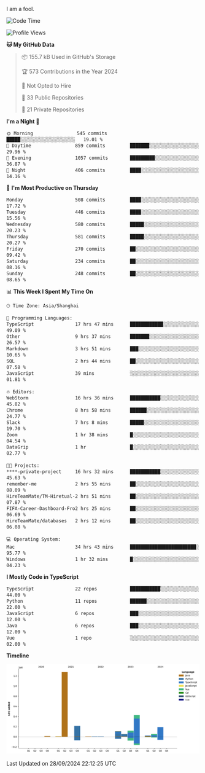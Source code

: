 I am a fool.

<!--START_SECTION:waka-->
![Code Time](http://img.shields.io/badge/Code%20Time-1%2C881%20hrs%2048%20mins-blue)

![Profile Views](http://img.shields.io/badge/Profile%20Views-0-blue)

**🐱 My GitHub Data** 

> 📦 155.7 kB Used in GitHub's Storage 
 > 
> 🏆 573 Contributions in the Year 2024
 > 
> 🚫 Not Opted to Hire
 > 
> 📜 33 Public Repositories 
 > 
> 🔑 21 Private Repositories 
 > 
**I'm a Night 🦉** 

```text
🌞 Morning                545 commits         █████░░░░░░░░░░░░░░░░░░░░   19.01 % 
🌆 Daytime                859 commits         ███████░░░░░░░░░░░░░░░░░░   29.96 % 
🌃 Evening                1057 commits        █████████░░░░░░░░░░░░░░░░   36.87 % 
🌙 Night                  406 commits         ████░░░░░░░░░░░░░░░░░░░░░   14.16 % 
```
📅 **I'm Most Productive on Thursday** 

```text
Monday                   508 commits         ████░░░░░░░░░░░░░░░░░░░░░   17.72 % 
Tuesday                  446 commits         ████░░░░░░░░░░░░░░░░░░░░░   15.56 % 
Wednesday                580 commits         █████░░░░░░░░░░░░░░░░░░░░   20.23 % 
Thursday                 581 commits         █████░░░░░░░░░░░░░░░░░░░░   20.27 % 
Friday                   270 commits         ██░░░░░░░░░░░░░░░░░░░░░░░   09.42 % 
Saturday                 234 commits         ██░░░░░░░░░░░░░░░░░░░░░░░   08.16 % 
Sunday                   248 commits         ██░░░░░░░░░░░░░░░░░░░░░░░   08.65 % 
```


📊 **This Week I Spent My Time On** 

```text
🕑︎ Time Zone: Asia/Shanghai

💬 Programming Languages: 
TypeScript               17 hrs 47 mins      ████████████░░░░░░░░░░░░░   49.09 % 
Other                    9 hrs 37 mins       ███████░░░░░░░░░░░░░░░░░░   26.57 % 
Markdown                 3 hrs 51 mins       ███░░░░░░░░░░░░░░░░░░░░░░   10.65 % 
SQL                      2 hrs 44 mins       ██░░░░░░░░░░░░░░░░░░░░░░░   07.58 % 
JavaScript               39 mins             ░░░░░░░░░░░░░░░░░░░░░░░░░   01.81 % 

🔥 Editors: 
WebStorm                 16 hrs 36 mins      ███████████░░░░░░░░░░░░░░   45.82 % 
Chrome                   8 hrs 58 mins       ██████░░░░░░░░░░░░░░░░░░░   24.77 % 
Slack                    7 hrs 8 mins        █████░░░░░░░░░░░░░░░░░░░░   19.70 % 
Zoom                     1 hr 38 mins        █░░░░░░░░░░░░░░░░░░░░░░░░   04.54 % 
DataGrip                 1 hr                █░░░░░░░░░░░░░░░░░░░░░░░░   02.77 % 

🐱‍💻 Projects: 
****-private-project     16 hrs 32 mins      ███████████░░░░░░░░░░░░░░   45.63 % 
remember-me              2 hrs 55 mins       ██░░░░░░░░░░░░░░░░░░░░░░░   08.09 % 
HireTeamMate/TM-Hiretual-2 hrs 51 mins       ██░░░░░░░░░░░░░░░░░░░░░░░   07.87 % 
FIFA-Career-Dashboard-Fro2 hrs 25 mins       ██░░░░░░░░░░░░░░░░░░░░░░░   06.69 % 
HireTeamMate/databases   2 hrs 12 mins       ██░░░░░░░░░░░░░░░░░░░░░░░   06.08 % 

💻 Operating System: 
Mac                      34 hrs 43 mins      ████████████████████████░   95.77 % 
Windows                  1 hr 32 mins        █░░░░░░░░░░░░░░░░░░░░░░░░   04.23 % 
```

**I Mostly Code in TypeScript** 

```text
TypeScript               22 repos            ███████████░░░░░░░░░░░░░░   44.00 % 
Python                   11 repos            ██████░░░░░░░░░░░░░░░░░░░   22.00 % 
JavaScript               6 repos             ███░░░░░░░░░░░░░░░░░░░░░░   12.00 % 
Java                     6 repos             ███░░░░░░░░░░░░░░░░░░░░░░   12.00 % 
Vue                      1 repo              ░░░░░░░░░░░░░░░░░░░░░░░░░   02.00 % 
```



**Timeline**

![Lines of Code chart](https://raw.githubusercontent.com/VeejaLiu/VeejaLiu/master/assets/bar_graph.png)


 Last Updated on 28/09/2024 22:12:25 UTC
<!--END_SECTION:waka-->
